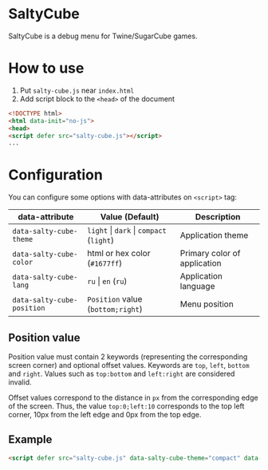 # SaltyCube

SaltyCube is a debug menu for Twine/SugarCube games. 

# How to use

1. Put `salty-cube.js` near `index.html`
2. Add script block to the `<head>` of the document
```html
<!DOCTYPE html>
<html data-init="no-js">
<head>
<script defer src="salty-cube.js"></script>
...
```

# Configuration

You can configure some options with data-attributes on `<script>` tag:

|data-attribute|Value (Default)|Description|
|---|---|---|
|`data-salty-cube-theme`|`light` \| `dark` \| `compact` (`light`)|Application theme|
|`data-salty-cube-color`|html or hex color (`#1677ff`)|Primary color of application|
|`data-salty-cube-lang`|`ru` \| `en` (`ru`)|Application language|
|`data-salty-cube-position`|`Position` value (`bottom;right`)|Menu position|

## Position value

Position value must contain 2 keywords (representing the corresponding screen corner) and optional offset values. Keywords are `top`, `left`, `bottom` and `right`. Values such as `top:bottom` and `left:right` are considered invalid.

Offset values correspond to the distance in `px` from the corresponding edge of the screen. Thus, the value `top:0;left:10` corresponds to the top left corner, 10px from the left edge and 0px from the top edge.

## Example

```html
<script defer src="salty-cube.js" data-salty-cube-theme="compact" data-salty-cube-color="tomato" data-salty-cube-lang="en" data-salty-cube-position="top;right:40"></script>
```
